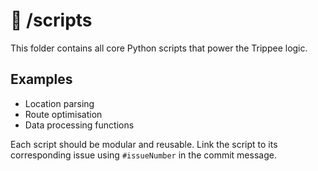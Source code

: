 # 📂 /scripts

This folder contains all core Python scripts that power the Trippee logic.

## Examples
- Location parsing
- Route optimisation
- Data processing functions

Each script should be modular and reusable. Link the script to its corresponding issue using `#issueNumber` in the commit message.
